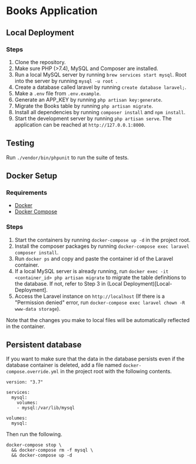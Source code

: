 # Books Application

## Local Deployment

### Steps
1. Clone the repository.
1. Make sure PHP (>7.4), MySQL and Composer are installed.
1. Run a local MySQL server by running `brew services start mysql`. Root into the server by running `mysql -u root `.
1. Create a database called laravel by running `create database laravel;`.
1. Make a `.env` file from `.env.example`.
1. Generate an APP_KEY by running `php artisan key:generate`.
1. Migrate the Books table by running `php artisan migrate`.
1. Install all dependencies by running `composer install` and `npm install`.
1. Start the development server by running `php artisan serve`. The application can be reached at `http://127.0.0.1:8000`.

## Testing

Run `./vendor/bin/phpunit` to run the suite of tests.

## Docker Setup

### Requirements
- [Docker](https://docs.docker.com/install)
- [Docker Compose](https://docs.docker.com/compose/install)

### Steps
1. Start the containers by running `docker-compose up -d` in the project root.
1. Install the composer packages by running `docker-compose exec laravel composer install`.
1. Run `docker ps` and copy and paste the container id of the Laravel container.
1. If a local MySQL server is already running, run `docker exec -it <container_id> php artisan migrate` to migrate the table definitions to the database. If not, refer to Step 3 in (Local Deployment)[Local-Deployment].
1. Access the Laravel instance on `http://localhost` (If there is a "Permission denied" error, run `docker-compose exec laravel chown -R www-data storage`).

Note that the changes you make to local files will be automatically reflected in the container. 

## Persistent database
If you want to make sure that the data in the database persists even if the database container is deleted, add a file named `docker-compose.override.yml` in the project root with the following contents.
```
version: "3.7"

services:
  mysql:
    volumes:
    - mysql:/var/lib/mysql

volumes:
  mysql:
```
Then run the following.
```
docker-compose stop \
  && docker-compose rm -f mysql \
  && docker-compose up -d
``` 